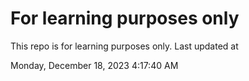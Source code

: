 # For learning purposes only
This repo is for learning purposes only.
Last updated at

Monday, December 18, 2023 4:17:40 AM

